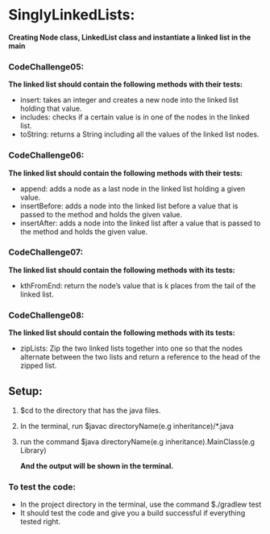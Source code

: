 # SinglyLinkedLists:
**Creating Node class, LinkedList class and instantiate a linked list in the main**

### CodeChallenge05:
**The linked list should contain the following methods with their tests:**
+ insert: takes an integer and creates a new node into the linked list holding that value.
+ includes: checks if a certain value is in one of the nodes in the linked list.
+ toString: returns a String including all the values of the linked list nodes.

### CodeChallenge06:
**The linked list should contain the following methods with their tests:**
+ append: adds a node as a last node in the linked list holding a given value.
+ insertBefore: adds a node into the linked list before a value that is passed to the method and holds the given value.
+ insertAfter: adds a node into the linked list after a value that is passed to the method and holds the given value.


### CodeChallenge07:
**The linked list should contain the following methods with its tests:**
+ kthFromEnd: return the node’s value that is k places from the tail of the linked list.


### CodeChallenge08:
**The linked list should contain the following methods with its tests:**
+ zipLists: Zip the two linked lists together into one so that the nodes alternate between the two lists and return a reference to the head of the zipped list.



## Setup:
1. $cd to the directory that has the java files.
2. In the terminal, run $javac directoryName(e.g inheritance)/*.java
3. run the command $java directoryName(e.g inheritance).MainClass(e.g Library)
   
   **And the output will be shown in the terminal.**

### To test the code:
+ In the project directory in the terminal, use the command $./gradlew test
+ It should test the code and give you a build successful if everything tested right.

